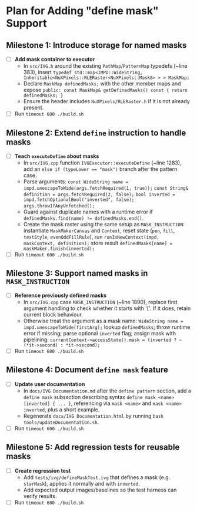 # Plan for Adding "define mask" Support

## Milestone 1: Introduce storage for named masks
- [ ] **Add mask container to executor**
	- In `src/IVG.h` around the existing `PathMap`/`PatternMap` typedefs (~line 383), insert  `typedef std::map<IMPD::WideString, Inheritable<NuXPixels::RLERaster<NuXPixels::Mask8> > > MaskMap;`
	- Declare `MaskMap definedMasks;` with the other member maps and expose `public: const MaskMap& getDefinedMasks() const { return definedMasks; }`
	- Ensure the header includes `NuXPixels/RLERaster.h` if it is not already present.
- [ ] Run `timeout 600 ./build.sh`

## Milestone 2: Extend `define` instruction to handle masks
- [ ] **Teach `executeDefine` about masks**
	- In `src/IVG.cpp` function `IVGExecutor::executeDefine` (~line 1283), add an `else if (typeLower == "mask")` branch after the pattern case.
	- Parse arguments:
		`const WideString name = impd.unescapeToWide(args.fetchRequired(1, true));`
		`const String& definition = args.fetchRequired(2, false);`
		`bool inverted = impd.fetchOptionalBool("inverted", false);`
		`args.throwIfAnyUnfetched();`
	- Guard against duplicate names with a runtime error if `definedMasks.find(name) != definedMasks.end()`.
	- Create the mask raster using the same setup as `MASK_INSTRUCTION`:
		instantiate `MaskMakerCanvas` and `Context`, reset state (`pen`, `fill`, `textStyle`, `evenOddFillRule`),
		run `runInNewContext(impd, maskContext, definition);`
		store result `definedMasks[name] = maskMaker.finish(inverted);`
- [ ] Run `timeout 600 ./build.sh`

## Milestone 3: Support named masks in `MASK_INSTRUCTION`
- [ ] **Reference previously defined masks**
	- In `src/IVG.cpp` case `MASK_INSTRUCTION` (~line 1890), replace first argument handling to check whether it starts with '['. If it does, retain current block behaviour.
	- Otherwise treat the argument as a mask name:
		`WideString name = impd.unescapeToWide(firstArg);`
		lookup `definedMasks`; throw runtime error if missing;
		parse optional `inverted` flag;
		assign mask with pipelining: `currentContext->accessState().mask = (inverted ? ~(*it->second) : *it->second);`
- [ ] Run `timeout 600 ./build.sh`

## Milestone 4: Document `define mask` feature
- [ ] **Update user documentation**
	- In `docs/IVG Documentation.md` after the `define pattern` section, add a `define mask` subsection describing syntax `define mask <name> [inverted] { ... }`, referencing via `mask <name>` and `mask <name> inverted`, plus a short example.
	- Regenerate `docs/IVG Documentation.html` by running `bash tools/updateDocumentation.sh`.
- [ ] Run `timeout 600 ./build.sh`

## Milestone 5: Add regression tests for reusable masks
- [ ] **Create regression test**
	- Add `tests/ivg/defineMaskTest.ivg` that defines a mask (e.g. `starMask`), applies it normally and with `inverted`.
	- Add expected output images/baselines so the test harness can verify results.
- [ ] Run `timeout 600 ./build.sh`

